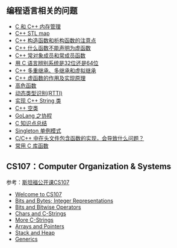 ﻿## 编程语言相关的问题

* [C 和 C++ 内存管理](https://github.com/steveLauwh/The-deliberate-practice-of-software-technology/blob/master/Programing%20Language/C%20%E5%92%8C%20C%2B%2B%20%E5%86%85%E5%AD%98%E7%AE%A1%E7%90%86.md)
* [C++ STL map](https://github.com/steveLauwh/The-deliberate-practice-of-software-technology/blob/master/Programing%20Language/C%2B%2B%20STL%20map.md)
* [C++ 构造函数和析构函数的注意点](https://github.com/steveLauwh/The-deliberate-practice-of-software-technology/blob/master/Programing%20Language/C%2B%2B%20%E6%9E%84%E9%80%A0%E5%87%BD%E6%95%B0%E5%92%8C%E6%9E%90%E6%9E%84%E5%87%BD%E6%95%B0%E7%9A%84%E6%B3%A8%E6%84%8F%E7%82%B9.md)
* [C++ 什么函数不能声明为虚函数](https://github.com/steveLauwh/The-deliberate-practice-of-software-technology/blob/master/Programing%20Language/C%2B%2B%20%E4%BB%80%E4%B9%88%E5%87%BD%E6%95%B0%E4%B8%8D%E8%83%BD%E5%A3%B0%E6%98%8E%E4%B8%BA%E8%99%9A%E5%87%BD%E6%95%B0.md)
* [C++ 常对象成员和常成员函数](https://github.com/steveLauwh/The-deliberate-practice-of-software-technology/blob/master/Programing%20Language/C%2B%2B%20%E5%B8%B8%E5%AF%B9%E8%B1%A1%E6%88%90%E5%91%98%E5%92%8C%E5%B8%B8%E6%88%90%E5%91%98%E5%87%BD%E6%95%B0.md)
* [用 C 语言辨别系统是32位还是64位](https://github.com/steveLauwh/The-deliberate-practice-of-software-technology/blob/master/Programing%20Language/%E7%94%A8%20C%20%E8%AF%AD%E8%A8%80%E8%BE%A8%E5%88%AB%E7%B3%BB%E7%BB%9F%E6%98%AF32%E4%BD%8D%E8%BF%98%E6%98%AF64%E4%BD%8D.md)
* [C++ 多重继承、多继承和虚拟继承](https://github.com/steveLauwh/The-deliberate-practice-of-software-technology/blob/master/Programing%20Language/C%2B%2B%20%E5%A4%9A%E9%87%8D%E7%BB%A7%E6%89%BF%E3%80%81%E5%A4%9A%E7%BB%A7%E6%89%BF%E5%92%8C%E8%99%9A%E6%8B%9F%E7%BB%A7%E6%89%BF.md)
* [C++ 虚函数的作用及实现原理](https://github.com/steveLauwh/The-deliberate-practice-of-software-technology/blob/master/Programing%20Language/C%2B%2B%20%E8%99%9A%E5%87%BD%E6%95%B0%E7%9A%84%E4%BD%9C%E7%94%A8%E5%8F%8A%E5%AE%9E%E7%8E%B0%E5%8E%9F%E7%90%86.md)
* [高危函数](https://github.com/steveLauwh/The-deliberate-practice-of-software-technology/blob/master/Programing%20Language/%E9%AB%98%E5%8D%B1%E5%87%BD%E6%95%B0.md)
* [动态类型识别(RTTI)](https://github.com/steveLauwh/The-deliberate-practice-of-software-technology/blob/master/Programing%20Language/%E5%8A%A8%E6%80%81%E7%B1%BB%E5%9E%8B%E8%AF%86%E5%88%AB(RTTI).md)
* [实现 C++ String 类](https://github.com/steveLauwh/The-deliberate-practice-of-software-technology/blob/master/Programing%20Language/%E5%AE%9E%E7%8E%B0%20C%2B%2B%20String%20%E7%B1%BB.md)
* [C++ 空类](https://github.com/steveLauwh/The-deliberate-practice-of-software-technology/blob/master/Programing%20Language/C%2B%2B%20%E7%A9%BA%E7%B1%BB.md)
* [GoLang 之协程](https://github.com/steveLauwh/The-deliberate-practice-of-software-technology/blob/master/Programing%20Language/GoLang%20%E4%B9%8B%E5%8D%8F%E7%A8%8B.md)
* [C 知识点总结](https://github.com/steveLauwh/The-deliberate-practice-of-software-technology/blob/master/Programing%20Language/C%20%E7%9F%A5%E8%AF%86%E7%82%B9%E6%80%BB%E7%BB%93.md)
* [Singleton 单例模式](https://github.com/steveLauwh/The-deliberate-practice-of-software-technology/blob/master/Programing%20Language/Singleton%20%E5%8D%95%E4%BE%8B%E6%A8%A1%E5%BC%8F.md)
* [C/C++ 中在头文件包含函数的实现，会导致什么问题？](https://github.com/steveLauwh/The-deliberate-practice-of-software-technology/blob/master/Programing%20Language/C%20%E5%92%8C%20C%2B%2B%E4%B8%AD%E5%9C%A8%E5%A4%B4%E6%96%87%E4%BB%B6%E5%8C%85%E5%90%AB%E5%87%BD%E6%95%B0%E7%9A%84%E5%AE%9E%E7%8E%B0%EF%BC%8C%E4%BC%9A%E5%AF%BC%E8%87%B4%E4%BB%80%E4%B9%88%E9%97%AE%E9%A2%98.md)
* [常用 C 库函数](https://github.com/steveLauwh/The-deliberate-practice-of-software-technology/blob/master/Programing%20Language/%E5%B8%B8%E7%94%A8%20C%20%E5%BA%93%E5%87%BD%E6%95%B0.md)

## CS107：Computer Organization & Systems

参考：[斯坦福公开课CS107](https://web.stanford.edu/class/archive/cs/cs107/cs107.1206/schedule.html)

* [Welcome to CS107](https://github.com/steveLauwh/The-deliberate-practice-of-software-technology/blob/master/Programing%20Language/CS107/Lecture1.md)
* [Bits and Bytes; Integer Representations](https://github.com/steveLauwh/The-deliberate-practice-of-software-technology/blob/master/Programing%20Language/CS107/Lecture2.md)
* [Bits and Bitwise Operators](https://github.com/steveLauwh/The-deliberate-practice-of-software-technology/blob/master/Programing%20Language/CS107/Lecture3.md)
* [Chars and C-Strings](https://github.com/steveLauwh/The-deliberate-practice-of-software-technology/blob/master/Programing%20Language/CS107/Lecture4.md)
* [More C-Strings](https://github.com/steveLauwh/The-deliberate-practice-of-software-technology/blob/master/Programing%20Language/CS107/Lecture5.md)
* [Arrays and Pointers](https://github.com/steveLauwh/The-deliberate-practice-of-software-technology/blob/master/Programing%20Language/CS107/Lecture6.md)
* [Stack and Heap](https://github.com/steveLauwh/The-deliberate-practice-of-software-technology/blob/master/Programing%20Language/CS107/Lecture7.md)
* [Generics](https://github.com/steveLauwh/The-deliberate-practice-of-software-technology/blob/master/Programing%20Language/CS107/Lecture8.md)